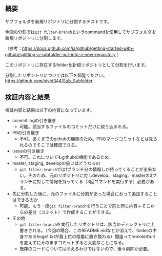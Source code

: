 ## 概要
サブフォルダを新規リポジトリに分割するテストです。

今回の分割では`git filter-branch`というcommandを使用してサブフォルダを新規リポジトリに分割します。

（参考：https://docs.github.com/ja/github/getting-started-with-github/splitting-a-subfolder-out-into-a-new-repository ）

このリポジトリに存在するfolderを新規リポジトリとして分割を行います。

分割したリポジトリについては以下を御覧ください。
https://github.com/vivid344/Sub_Subfolder

## 検証内容と結果
検証内容と結果は以下の内容になっています。
- commit logの引き継ぎ
  - 可能。該当するファイルのコミットだけに絞り込まれる。
- PRの引き継ぎ
  - 不可。あくまでのgithubの機能のため。PRのマージコミットなどは見られるのでそこでは確認できる。
- issueの引き継ぎ
  - 不可。これについてもgithubの機能であるため。
- master, staging, developの扱いはどうなるの
  - `git filter-branch`では1ブランチ分の情報しか持ってくることが出来ない。そのため、元のリポジトリに対しdevelop、staging、masterの3ブランチに対して情報を持ってくる（3回コマンドを実行する）必要がある。
- 先に分割した後に、元のファイルに分割があった場合におって追加することはできるのか
  - 可能。もう一度`git filter-branch`を行うことで前と同じ内容＋そこからの差分（コミット）で作成することができる。
- その他
  - `git filter-branch`を実行したリポジトリは、該当のディレクトリに上書きされる。（今回の場合、このREADME.mdなどが消えて、folderの中身であるhoge1.txtが最上位の階層に置き換わる）間違ってremoteのurlを変えずにそのままコミットすると大変なことになる。
  - 既存のコードについては消えるわけではないので、後々削除が必要。
